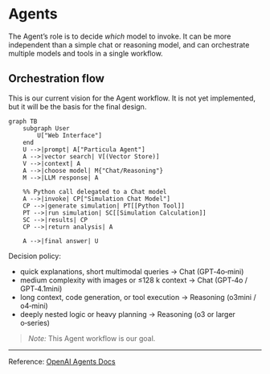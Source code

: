 # Agents

The Agent’s role is to decide *which* model to invoke. It can be more independent
than a simple chat or reasoning model, and can orchestrate multiple models
and tools in a single workflow.

## Orchestration flow

This is our current vision for the Agent workflow. It is not yet
implemented, but it will be the basis for the final design.

```mermaid
graph TB
    subgraph User
        U["Web Interface"]
    end
    U -->|prompt| A["Particula Agent"]
    A -->|vector search| V[(Vector Store)]
    V -->|context| A
    A -->|choose model| M{"Chat/Reasoning"}
    M -->|LLM response| A

    %% Python call delegated to a Chat model
    A -->|invoke| CP["Simulation Chat Model"]
    CP -->|generate simulation| PT[[Python Tool]]
    PT -->|run simulation| SC[[Simulation Calculation]]
    SC -->|results| CP
    CP -->|return analysis| A

    A -->|final answer| U
```

Decision policy:

- quick explanations, short multimodal queries → Chat (GPT‑4o‑mini)  
- medium complexity with images or ≤128 k context → Chat (GPT‑4o / GPT‑4.1mini)  
- long context, code generation, or tool execution → Reasoning (o3mini / o4‑mini)  
- deeply nested logic or heavy planning → Reasoning (o3 or larger o‑series)

>_Note:_ This Agent workflow is our goal.

---

Reference: [OpenAI Agents Docs](https://platform.openai.com/docs/guides/agents#page-top)